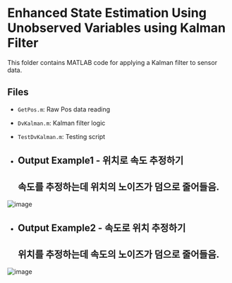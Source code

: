 # Enhanced State Estimation Using Unobserved Variables using Kalman Filter

This folder contains MATLAB code for applying a Kalman filter to sensor data.



## Files
- `GetPos.m`: Raw Pos data reading
- `DvKalman.m`: Kalman filter logic
- `TestDvKalman.m`: Testing script




- ## Output Example1 - 위치로 속도 추정하기
  ## 속도를 추정하는데 위치의 노이즈가 덤으로 줄어들음.
![image](https://github.com/user-attachments/assets/72ce11ed-ec74-460a-955f-5e4bf3be7d70)



- ## Output Example2 - 속도로 위치 추정하기
  ## 위치를 추정하는데 속도의 노이즈가 덤으로 줄어들음.
![image](https://github.com/user-attachments/assets/932a0b61-ad0d-4d7f-b3a1-26b687af1485)


